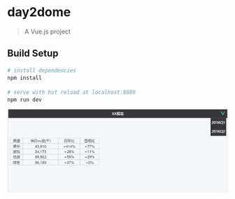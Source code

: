 # day2dome

> A Vue.js project

## Build Setup

``` bash
# install dependencies
npm install

# serve with hot reload at localhost:8080
npm run dev
```
![image](https://github.com/cxw2112/vue/raw/master/day2dome/1.png) 
